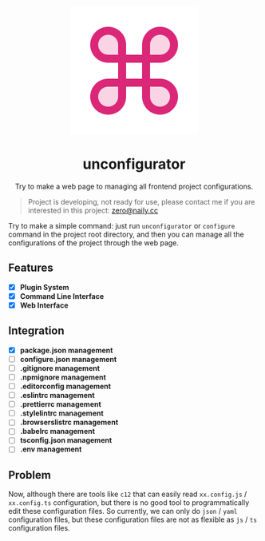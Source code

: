 <div align="center">
  <br />
  <br />
  <img src="./ph-command.svg" />
  <h1>unconfigurator</h1>
  <p>Try to make a web page to managing all frontend project configurations.</p>
</div>

> Project is developing, not ready for use, please contact me if you are interested in this project: [zero@naily.cc](mailto:zero@naily.cc)

Try to make a simple command: just run `unconfigurator` or `configure` command in the project root directory, and then you can manage all the configurations of the project through the web page.

## Features

- [x] **Plugin System**
- [x] **Command Line Interface**
- [x] **Web Interface**

## Integration

- [x] **package.json management**
- [ ] **configure.json management**
- [ ] **.gitignore management**
- [ ] **.npmignore management**
- [ ] **.editorconfig management**
- [ ] **.eslintrc management**
- [ ] **.prettierrc management**
- [ ] **.stylelintrc management**
- [ ] **.browserslistrc management**
- [ ] **.babelrc management**
- [ ] **tsconfig.json management**
- [ ] **.env management**

## Problem

Now, although there are tools like `c12` that can easily read `xx.config.js` / `xx.config.ts` configuration, but there is no good tool to programmatically edit these configuration files. So currently, we can only do `json` / `yaml` configuration files, but these configuration files are not as flexible as `js` / `ts` configuration files.
